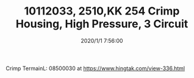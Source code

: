 ﻿---
layout: post 
title: 10112033, 2510,KK 254 Crimp Housing, High Pressure, 3 Circuit
tags: F25 2510
categories: housing-terminal
overview: KK 254 Crimp Housing, High Pressure, 3 Circuits, Natural
part_number: 10112033
thumb_img: static/202006/230-thumb-20200626135741.jpg
small_img: static/202006/230-20200626135741.jpg
date: 2020/1/1 7:56:00
---


<p>
	Crimp TermainL:&nbsp;08500030 at <a href="https://www.hingtak.com/view-336.html">https://www.hingtak.com/view-336.html</a> 
</p>
